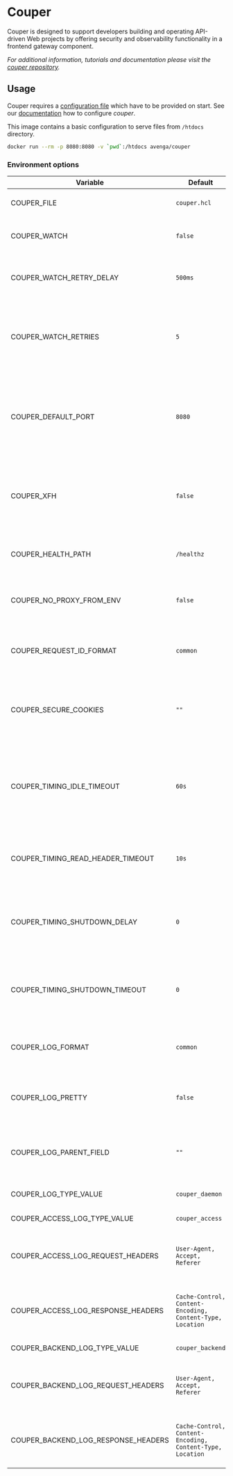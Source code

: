 # Couper

Couper is designed to support developers building and operating API-driven Web projects by offering security and observability functionality in a frontend gateway component.

_For additional information, tutorials and documentation please visit the [couper repository](https://github.com/avenga/couper)._

## Usage

Couper requires a [configuration file](https://github.com/avenga/couper/tree/master/docs#conf_file) which have to be provided on start.
See our [documentation](https://github.com/avenga/couper/tree/master/docs) how to configure _couper_. 

This image contains a basic configuration to serve files from `/htdocs` directory.

```bash
docker run --rm -p 8080:8080 -v `pwd`:/htdocs avenga/couper
```

### Environment options

| Variable  | Default  | Description  |
|---        |---       |---           |
| COUPER_FILE | `couper.hcl`  | Path to the configuration file. |
| COUPER_WATCH | `false`  | Set to `true` to watch for configuration file changes. |
| COUPER_WATCH_RETRY_DELAY | `500ms`  | Delay duration before next attempt if an error occurs. |
| COUPER_WATCH_RETRIES | `5`  | Maximal retry count for configuration reloads which could not bind the configured port. |
| COUPER_DEFAULT_PORT   | `8080`    | Sets the default port to the given value and does not override explicit `[host:port]` configurations from file. |
| COUPER_XFH    | `false`   | Global configurations which uses the `Forwarded-Host` header instead of the request host.   |
| COUPER_HEALTH_PATH    | `/healthz`   | Path for health-check requests for all servers and ports.   |
| COUPER_NO_PROXY_FROM_ENV | `false` | Disables the connect hop to configured [proxy via environment](https://godoc.org/golang.org/x/net/http/httpproxy). |
| COUPER_REQUEST_ID_FORMAT    | `common`   | If set to `uuid4` a rfc4122 uuid is used for `request.id` and related log fields.   |
| COUPER_SECURE_COOKIES | `""` | If set to `"strip"`, the `Secure` flag is removed from all `Set-Cookie` HTTP header fields. |
| COUPER_TIMING_IDLE_TIMEOUT | `60s`  | The maximum amount of time to wait for the next request on client connections when keep-alives are enabled. |
| COUPER_TIMING_READ_HEADER_TIMEOUT | `10s`  | The amount of time allowed to read client request headers. |
| COUPER_TIMING_SHUTDOWN_DELAY | `0`  | The amount of time the server is marked as unhealthy until calling server close finally. |
| COUPER_TIMING_SHUTDOWN_TIMEOUT | `0`  | The maximum amount of time allowed to close the server with all running connections. |
|   |   |   |
| COUPER_LOG_FORMAT | `common`  | Can be set to `json` output which is the _container default_. |
| COUPER_LOG_PRETTY | `false`  | Global option for `json` log format which pretty prints with basic key coloring. |
| COUPER_LOG_PARENT_FIELD | `""`  | An option for `json` log format to add all log fields as child properties. |
| COUPER_LOG_TYPE_VALUE | `couper_daemon`  | Value for the runtime log field `type`. |
| COUPER_ACCESS_LOG_TYPE_VALUE | `couper_access`  | Value for the log field `type`. |
| COUPER_ACCESS_LOG_REQUEST_HEADERS | `User-Agent, Accept, Referer`  | A comma separated list of header names whose values should be logged. |
| COUPER_ACCESS_LOG_RESPONSE_HEADERS | `Cache-Control, Content-Encoding, Content-Type, Location`  | A comma separated list of header names whose values should be logged. |
| COUPER_BACKEND_LOG_TYPE_VALUE | `couper_backend`  | Value for the log field `type`. |
| COUPER_BACKEND_LOG_REQUEST_HEADERS | `User-Agent, Accept, Referer`  | A comma separated list of header names whose values should be logged. |
| COUPER_BACKEND_LOG_RESPONSE_HEADERS | `Cache-Control, Content-Encoding, Content-Type, Location`  | A comma separated list of header names whose values should be logged. |
